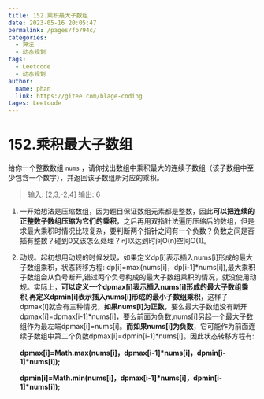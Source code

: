 ```yaml
---
title: 152.乘积最大子数组
date: 2023-05-16 20:05:47
permalink: /pages/fb794c/
categories: 
  - 算法
  - 动态规划
tags: 
  - Leetcode
  - 动态规划
author: 
  name: phan
  link: https://gitee.com/blage-coding
tages: Leetcode
---
```

# 152.乘积最大子数组

给你一个整数数组 `nums` ，请你找出数组中乘积最大的连续子数组（该子数组中至少包含一个数字），并返回该子数组所对应的乘积。

> 输入: [2,3,-2,4]
> 输出: 6

1. 一开始想法是压缩数组，因为题目保证数组元素都是整数，因此**可以把连续的正整数子数组压缩为它们的乘积**，之后再用双指针法遍历压缩后的数组，但是求最大乘积时情况比较复杂，要判断两个指针之间有一个负数？负数之间是否插有整数？碰到0又该怎么处理？可以达到时间O(n)空间O(1)。

2. 动规。起初想用动规的时候发现，如果定义dp[i\]表示插入nums[i\]形成的最大子数组乘积，状态转移方程:
dp[i\]=max(nums[i\]，dp[i-1\]\*nums[i\]),最大乘积子数组会从负号断开,错过两个负号构成的最大子数组乘积的情况，就没使用动规。实际上，**可以定义一个dpmax[i\]表示插入nums[i\]形成的最大子数组乘积,再定义dpmin[i\]表示插入nums[i\]形成的最小子数组乘积**，这样子dpmax[i\]就会有三种情况，**如果nums[i\]为正数**，要么最大子数组没有断开dpmax[i\]=dpmax[i-1\]\*nums[i\]，要么前面为负数,nums[i\]另起一个最大子数组作为最左端dpmax[i\]=nums[i\]。**而如果nums[i\]为负数**，它可能作为前面连续子数组中第二个负数dpmax[i\]=dpmin[i-1\]\*nums[i\]。因此状态转移方程有:

   **dpmax[i\]=Math.max(nums[i\]，dpmax[i-1\]\*nums[i\]，dpmin[i-1\]\*nums[i\]);**

   **dpmin[i\]=Math.min(nums[i\]，dpmax[i-1\]\*nums[i\]，dpmin[i-1\]\*nums[i\]);**